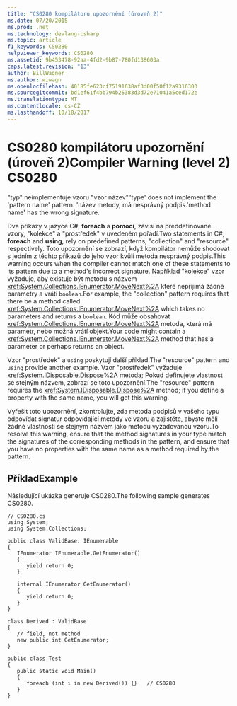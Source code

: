 ```yaml
---
title: "CS0280 kompilátoru upozornění (úroveň 2)"
ms.date: 07/20/2015
ms.prod: .net
ms.technology: devlang-csharp
ms.topic: article
f1_keywords: CS0280
helpviewer_keywords: CS0280
ms.assetid: 9b453478-92aa-4fd2-9b87-780fd138603a
caps.latest.revision: "13"
author: BillWagner
ms.author: wiwagn
ms.openlocfilehash: 40185fe623cf75191638af3d00f50f12a9316303
ms.sourcegitcommit: bd1ef61f4bb794b25383d3d72e71041a5ced172e
ms.translationtype: MT
ms.contentlocale: cs-CZ
ms.lasthandoff: 10/18/2017
---
```

# <a name="compiler-warning-level-2-cs0280"></a><span data-ttu-id="626d4-102">CS0280 kompilátoru upozornění (úroveň 2)</span><span class="sxs-lookup"><span data-stu-id="626d4-102">Compiler Warning (level 2) CS0280</span></span>
<span data-ttu-id="626d4-103">"typ" neimplementuje vzoru "vzor název".</span><span class="sxs-lookup"><span data-stu-id="626d4-103">'type' does not implement the 'pattern name' pattern.</span></span> <span data-ttu-id="626d4-104">'název metody, má nesprávný podpis.</span><span class="sxs-lookup"><span data-stu-id="626d4-104">'method name' has the wrong signature.</span></span>  
  
 <span data-ttu-id="626d4-105">Dva příkazy v jazyce C#, **foreach** a **pomocí**, závisí na předdefinované vzory, "kolekce" a "prostředek" v uvedeném pořadí.</span><span class="sxs-lookup"><span data-stu-id="626d4-105">Two statements in C#, **foreach** and **using**, rely on predefined patterns, "collection" and "resource" respectively.</span></span> <span data-ttu-id="626d4-106">Toto upozornění se zobrazí, když kompilátor nemůže shodovat s jedním z těchto příkazů do jeho vzor kvůli metoda nesprávný podpis.</span><span class="sxs-lookup"><span data-stu-id="626d4-106">This warning occurs when the compiler cannot match one of these statements to its pattern due to a method's incorrect signature.</span></span> <span data-ttu-id="626d4-107">Například "kolekce" vzor vyžaduje, aby existuje být metodu s názvem <xref:System.Collections.IEnumerator.MoveNext%2A> které nepřijímá žádné parametry a vrátí `boolean`.</span><span class="sxs-lookup"><span data-stu-id="626d4-107">For example, the "collection" pattern requires that there be a method called <xref:System.Collections.IEnumerator.MoveNext%2A> which takes no parameters and returns a `boolean`.</span></span> <span data-ttu-id="626d4-108">Kód může obsahovat <xref:System.Collections.IEnumerator.MoveNext%2A> metoda, která má parametr, nebo možná vrátí objekt.</span><span class="sxs-lookup"><span data-stu-id="626d4-108">Your code might contain a <xref:System.Collections.IEnumerator.MoveNext%2A> method that has a parameter or perhaps returns an object.</span></span>  
  
 <span data-ttu-id="626d4-109">Vzor "prostředek" a `using` poskytují další příklad.</span><span class="sxs-lookup"><span data-stu-id="626d4-109">The "resource" pattern and `using` provide another example.</span></span> <span data-ttu-id="626d4-110">Vzor "prostředek" vyžaduje <xref:System.IDisposable.Dispose%2A> metoda; Pokud definujete vlastnost se stejným názvem, zobrazí se toto upozornění.</span><span class="sxs-lookup"><span data-stu-id="626d4-110">The "resource" pattern requires the <xref:System.IDisposable.Dispose%2A> method; if you define a property with the same name, you will get this warning.</span></span>  
  
 <span data-ttu-id="626d4-111">Vyřešit toto upozornění, zkontrolujte, zda metoda podpisů v vašeho typu odpovídat signatur odpovídající metody ve vzoru a zajistěte, abyste měli žádné vlastnosti se stejným názvem jako metodu vyžadovanou vzoru.</span><span class="sxs-lookup"><span data-stu-id="626d4-111">To resolve this warning, ensure that the method signatures in your type match the signatures of the corresponding methods in the pattern, and ensure that you have no properties with the same name as a method required by the pattern.</span></span>  
  
## <a name="example"></a><span data-ttu-id="626d4-112">Příklad</span><span class="sxs-lookup"><span data-stu-id="626d4-112">Example</span></span>  
 <span data-ttu-id="626d4-113">Následující ukázka generuje CS0280.</span><span class="sxs-lookup"><span data-stu-id="626d4-113">The following sample generates CS0280.</span></span>  
  
```  
// CS0280.cs  
using System;  
using System.Collections;  
  
public class ValidBase: IEnumerable  
{  
   IEnumerator IEnumerable.GetEnumerator()  
   {  
      yield return 0;  
   }  
  
   internal IEnumerator GetEnumerator()  
   {  
      yield return 0;  
   }  
}  
  
class Derived : ValidBase  
{  
   // field, not method  
   new public int GetEnumerator;  
}  
  
public class Test  
{  
   public static void Main()  
   {  
      foreach (int i in new Derived()) {}   // CS0280  
   }  
}  
```
